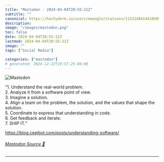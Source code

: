 ```yaml
---
title: "Mastodon - 2024-04-04T20:55:21Z"
subtitle: ""
canonical: https://hachyderm.io/users/mweagle/statuses/112214941441058943
description:
image: "/images/mastodon.png"
toc: false
date: 2024-04-04T20:55:21Z
lastmod: 2024-04-04T20:55:21Z
image: ""
tags: ["Social Media"]

categories: ["mastodon"]
# generated: 2024-12-22T19:57:25-08:00
---
```

![Mastodon](/images/mastodon.png)

<p>“1. Understand the real-world problem.<br />2. Analyze it from a software point of view. <br />3. Imagine a solution.<br />4. Align a team on the problem, the solution, and the values that shape the solution.<br />5. Coordinate to express that understanding in code.<br />6. Get feedback and iterate.<br />7. SHIP IT.”</p><p><a href="https://blog.ceejbot.com/posts/understanding-software/" target="_blank" rel="nofollow noopener noreferrer" translate="no"><span class="invisible">https://</span><span class="ellipsis">blog.ceejbot.com/posts/underst</span><span class="invisible">anding-software/</span></a></p>


###### [Mastodon Source 🐘](https://hachyderm.io/@mweagle/112214941441058943)

___
